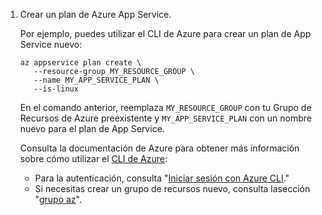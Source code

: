1. Crear un plan de Azure App Service.

   Por ejemplo, puedes utilizar el CLI de Azure para crear un plan de App Service nuevo:

   ```bash{:copy}
   az appservice plan create \
      --resource-group MY_RESOURCE_GROUP \
      --name MY_APP_SERVICE_PLAN \
      --is-linux
   ```

   En el comando anterior, reemplaza `MY_RESOURCE_GROUP` con tu Grupo de Recursos de Azure preexistente y `MY_APP_SERVICE_PLAN` con un nombre nuevo para el plan de App Service.

   Consulta la documentación de Azure para obtener más información sobre cómo utilizar el [CLI de Azure](https://docs.microsoft.com/cli/azure/):

   * Para la autenticación, consulta "[Iniciar sesión con Azure CLI](https://docs.microsoft.com/cli/azure/authenticate-azure-cli)."
   * Si necesitas crear un grupo de recursos nuevo, consulta lasección "[grupo az](https://docs.microsoft.com/cli/azure/group?view=azure-cli-latest#az_group_create)".